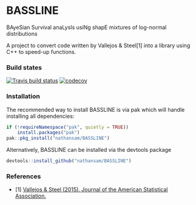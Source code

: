 # BASSLINE
BAyeSian Survival anaLysIs usiNg shapE mixtures of log-normal distributions

A project to convert code written by Vallejos & Steel[1] into a library using C++ to speed-up functions.  

### Build states


 <!-- badges: start -->
  [![Travis build status](https://travis-ci.org/nathansam/SMLN.svg?branch=rcpp)](https://travis-ci.org/nathansam/SMLN)
  [![codecov](https://codecov.io/gh/nathansam/BASSLINE/branch/rcpp/graph/badge.svg)](https://codecov.io/gh/nathansam/SMLN)
  <!-- badges: end -->

### Installation

The recommended way to install BASSLINE is via pak which will handle installing all dependencies: 
```R
if (!requireNamespace("pak", quietly = TRUE))
    install.packages("pak")
pak::pkg_install("nathansam/BASSLINE")
```

Alternatively, BASSLINE can be installed via the devtools package

```R
devtools::install_github("nathansam/BASSLINE")
```

### References 
- [1] <a href="http://dx.doi.org/10.1080/01621459.2014.923316">Vallejos & Steel (2015). Journal of the American Statistical Association. </a>
